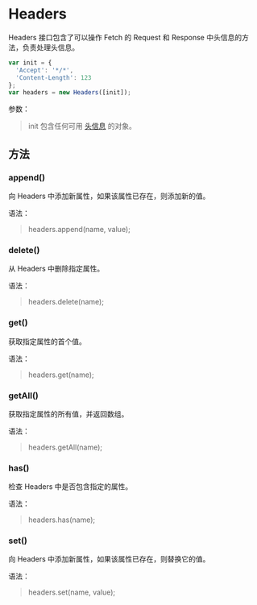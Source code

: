 Headers
====

Headers 接口包含了可以操作 Fetch 的 Request 和 Response 中头信息的方法，负责处理头信息。

```js
var init = {
  'Accept': '*/*',
  'Content-Length': 123
};
var headers = new Headers([init]);
```

参数：
>init 包含任何可用 [头信息](https://developer.mozilla.org/en-US/docs/Web/HTTP/Headers) 的对象。

方法
----

### append()

向 Headers 中添加新属性，如果该属性已存在，则添加新的值。

语法：
>headers.append(name, value);

### delete()

从 Headers 中删除指定属性。

语法：
>headers.delete(name);

### get()

获取指定属性的首个值。

语法：
>headers.get(name);

### getAll()

获取指定属性的所有值，并返回数组。

语法：
>headers.getAll(name);

### has()

检查 Headers 中是否包含指定的属性。

语法：
>headers.has(name);

### set()

向 Headers 中添加新属性，如果该属性已存在，则替换它的值。

语法：
>headers.set(name, value);
